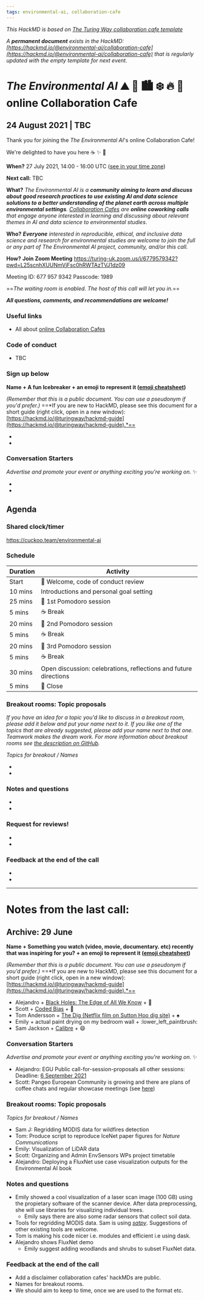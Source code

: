 ```yaml
---
tags: environmental-ai, collaboration-cafe
---
```

*This HackMD is based on [_The Turing Way_ collaboration cafe template](https://github.com/alan-turing-institute/the-turing-way/blob/master/book/website/community-handbook/templates/template-coworking-collabcafe.md)*

*A **permanent document** exists in the HackMD: [https://hackmd.io/@environmental-ai/collaboration-cafe](https://hackmd.io/@environmental-ai/collaboration-cafe) that is regularly updated with the empty template for next event.*

# _The Environmental AI_ ⛰ 🌳 🏙️ ❄️ 🔥 🌊  online Collaboration Cafe 

## 24 August 2021 | TBC

Thank you for joining the _The Environmental AI_'s online Collaboration Cafe! 

We're delighted to have you here ☕ ✨ 🍰

**When?** 27 July 2021, 14:00 - 16:00 UTC ([see in your time zone](https://arewemeetingyet.com/London/2021-06-29/14:00))

**Next call:** TBC

**What?** *The Environmental AI is a **community aiming to learn and discuss about good research practices to use existing AI and data science solutions to a better understanding of the planet earth across multiple environmental settings**. 
[Collaboration Cafes](https://the-turing-way.netlify.app/community-handbook/coworking/coworking-collabcafe.html) are **online coworking calls** that engage anyone interested in learning and discussing about relevant themes in AI and data science to environmental studies*.

**Who?** ***Everyone** interested in reproducible, ethical, and inclusive data science and research for environmental studies are welcome to join the full or any part of The Environmental AI project, community, and/or this call.*

**How?** **Join Zoom Meeting**
https://turing-uk.zoom.us/j/6779579342?pwd=L25scnhXUUNmVjFsc0hRWTAzTVJ1dz09

Meeting ID: 677 957 9342
Passcode: 1989

==*The waiting room is enabled. The host of this call will let you in.*==

***All questions, comments, and recommendations are welcome!***

### Useful links
* All about [online Collaboration Cafes](https://github.com/alan-turing-institute/the-turing-way/blob/master/project_management/online-collaboration-cafe.md)

### Code of conduct

* TBC

### Sign up below

**Name + A fun Icebreaker + an emoji to represent it ([emoji cheatsheet](https://github.com/ikatyang/emoji-cheat-sheet/blob/master/README.md))**

*(Remember that this is a public document. You can use a pseudonym if you'd prefer.)*
==*If you are new to HackMD, please see this document for a short guide (right click, open in a new window): [https://hackmd.io/@turingway/hackmd-guide](https://hackmd.io/@turingway/hackmd-guide).*==

* 
* 

### Conversation Starters

*Advertise and promote your event or anything exciting you're working on.* ✨

* 
* 

## Agenda


### Shared clock/timer

https://cuckoo.team/environmental-ai

### Schedule

| Duration | Activity |
| ---- | -------- |
| Start | 👋 Welcome, code of conduct review |
| 10 mins | Introductions and personal goal setting |
| 25 mins | 🍅 1st Pomodoro session |
| 5 mins | ☕️ Break |
| 20 mins | 🍅 2nd Pomodoro session |
| 5 mins | ☕️ Break  |
| 20 mins | 🍅 3rd Pomodoro session |
| 5 mins | ☕️ Break |
| 30 mins | Open discussion: celebrations, reflections and future directions |
| 5 mins | 👋 Close |

### Breakout rooms: Topic proposals

*If you have an idea for a topic you'd like to discuss in a breakout room, please add it below and put your name next to it. If you like one of the topics that are already suggested, please add your name next to that one. Teamwork makes the dream work. For more information about breakout rooms see [the description on GitHub](https://github.com/alan-turing-institute/the-turing-way/blob/master/project_management/online-collaboration-cafe.md#breakout-rooms).*

*Topics for breakout / Names*

* 
* 

### Notes and questions

* 
* 

### Request for reviews!

*  
* 

### Feedback at the end of the call

* 
* 

----

# Notes from the last call: 

## Archive: 29 June

**Name + Something you watch (video, movie, documentary. etc) recently that was inspiring for you? + an emoji to represent it ([emoji cheatsheet](https://github.com/ikatyang/emoji-cheat-sheet/blob/master/README.md))**

*(Remember that this is a public document. You can use a pseudonym if you'd prefer.)*
==*If you are new to HackMD, please see this document for a short guide (right click, open in a new window): [https://hackmd.io/@turingway/hackmd-guide](https://hackmd.io/@turingway/hackmd-guide).*==

* Alejandro + [Black Holes: The Edge of All We Know](https://www.rottentomatoes.com/m/black_holes_the_edge_of_all_we_know) + :milky_way:	 
* Scott + [Coded Bias](https://www.imdb.com/title/tt11394170/) + 🧠
* Tom Andersson + [The Dig (Netflix film on Sutton Hoo dig site)](https://www.wikiwand.com/en/Sutton_Hoo) + :spades: 
* Emily + actual paint drying on my bedroom wall + :lower_left_paintbrush: 
* Sam Jackson + [Calibre](https://en.wikipedia.org/wiki/Calibre_(film))  + :smile:

### Conversation Starters

*Advertise and promote your event or anything exciting you're working on.* ✨

* Alejandro: EGU Public call-for-session-proposals all other sessions: Deadline: [6 September 2021](https://www.egu22.eu/)
* Scott: Pangeo European Community is growing and there are plans of coffee chats and regular showcase meetings (see [here](https://cnrs.zoom.us/j/95432814658))

### Breakout rooms: Topic proposals

*Topics for breakout / Names*

* Sam J: Regridding MODIS data for wildfires detection
* Tom: Produce script to reproduce IceNet paper figures for *Nature Communications*
* Emily: Visualization of LiDAR data
* Scott: Organizing and Admin EnvSensors WPs project timetable
* Alejandro: Deploying a FluxNet use case visualization outputs for the Environmental AI book

### Notes and questions

* Emily showed a cool visualization of a laser scan image (100 GB) using the propietary software of the scanner device. After data preprocessing, she will use  libraries for visualizing individual trees. 
    * Emily says there are also some radar sensors that collect soil data. 
* Tools for regridding MODIS data. Sam is using [*satpy*](https://satpy.readthedocs.io/en/stable/overview.html). Suggestions of other existing tools are welcome. 
* Tom is making his code nicer i.e. modules and efficient i.e using dask. 
* Alejandro shows FluxNet demo
    * Emily suggest adding woodlands and shrubs to subset FluxNet data. 

### Feedback at the end of the call
* Add a disclaimer collaboration cafes' hackMDs are public.
* Names for breakout rooms.
* We should aim to keep to time, once we are used to the format etc.